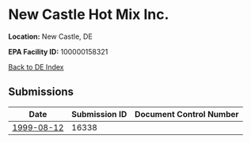 # New Castle Hot Mix Inc.

**Location:** New Castle, DE

**EPA Facility ID:** 100000158321

[Back to DE Index](../../index.md)

## Submissions

| Date | Submission ID | Document Control Number |
|------|--------------|-------------------------|
| [1999-08-12](submissions/16338.md) | 16338 |  |
